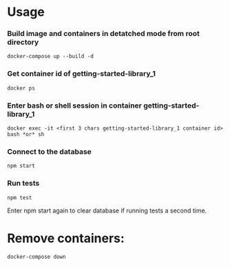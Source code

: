 # Usage

### Build image and containers in detatched mode from root directory

```
docker-compose up --build -d
```

### Get container id of getting-started-library_1

```
docker ps
```

### Enter bash or shell session in container getting-started-library_1

```
docker exec -it <first 3 chars getting-started-library_1 container id> bash *or* sh
```

### Connect to the database

```
npm start
```

### Run tests

```
npm test
```

Enter npm start again to clear database if running tests a second time.

# Remove containers:

```
docker-compose down
```
